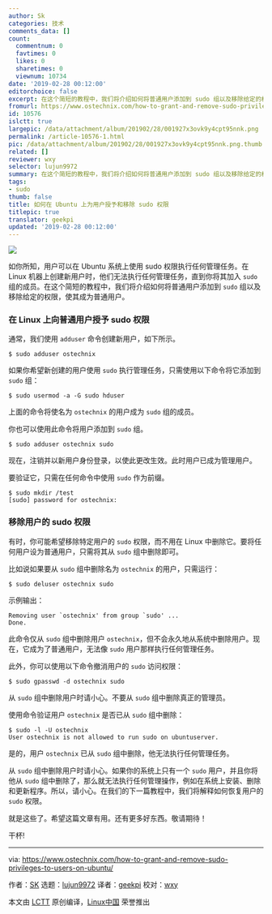 ```yaml
---
author: Sk
categories: 技术
comments_data: []
count:
  commentnum: 0
  favtimes: 0
  likes: 0
  sharetimes: 0
  viewnum: 10734
date: '2019-02-28 00:12:00'
editorchoice: false
excerpt: 在这个简短的教程中，我们将介绍如何将普通用户添加到 sudo 组以及移除给定的权限，使其成为普通用户。
fromurl: https://www.ostechnix.com/how-to-grant-and-remove-sudo-privileges-to-users-on-ubuntu/
id: 10576
islctt: true
largepic: /data/attachment/album/201902/28/001927x3ovk9y4cpt95nnk.png
permalink: /article-10576-1.html
pic: /data/attachment/album/201902/28/001927x3ovk9y4cpt95nnk.png.thumb.jpg
related: []
reviewer: wxy
selector: lujun9972
summary: 在这个简短的教程中，我们将介绍如何将普通用户添加到 sudo 组以及移除给定的权限，使其成为普通用户。
tags:
- sudo
thumb: false
title: 如何在 Ubuntu 上为用户授予和移除 sudo 权限
titlepic: true
translator: geekpi
updated: '2019-02-28 00:12:00'
---
```


![](/data/attachment/album/201902/28/001927x3ovk9y4cpt95nnk.png)


如你所知，用户可以在 Ubuntu 系统上使用 sudo 权限执行任何管理任务。在 Linux 机器上创建新用户时，他们无法执行任何管理任务，直到你将其加入 `sudo` 组的成员。在这个简短的教程中，我们将介绍如何将普通用户添加到 `sudo` 组以及移除给定的权限，使其成为普通用户。


### 在 Linux 上向普通用户授予 sudo 权限


通常，我们使用 `adduser` 命令创建新用户，如下所示。



```
$ sudo adduser ostechnix
```

如果你希望新创建的用户使用 `sudo` 执行管理任务，只需使用以下命令将它添加到 `sudo` 组：



```
$ sudo usermod -a -G sudo hduser
```

上面的命令将使名为 `ostechnix` 的用户成为 `sudo` 组的成员。


你也可以使用此命令将用户添加到 `sudo` 组。



```
$ sudo adduser ostechnix sudo
```

现在，注销并以新用户身份登录，以使此更改生效。此时用户已成为管理用户。


要验证它，只需在任何命令中使用 `sudo` 作为前缀。



```
$ sudo mkdir /test
[sudo] password for ostechnix:
```

### 移除用户的 sudo 权限


有时，你可能希望移除特定用户的 `sudo` 权限，而不用在 Linux 中删除它。要将任何用户设为普通用户，只需将其从 `sudo` 组中删除即可。


比如说如果要从 `sudo` 组中删除名为 `ostechnix` 的用户，只需运行：



```
$ sudo deluser ostechnix sudo
```

示例输出：



```
Removing user `ostechnix' from group `sudo' ...
Done.
```

此命令仅从 `sudo` 组中删除用户 `ostechnix`，但不会永久地从系统中删除用户。现在，它成为了普通用户，无法像 `sudo` 用户那样执行任何管理任务。


此外，你可以使用以下命令撤消用户的 `sudo` 访问权限：



```
$ sudo gpasswd -d ostechnix sudo
```

从 `sudo` 组中删除用户时请小心。不要从 `sudo` 组中删除真正的管理员。


使用命令验证用户 `ostechnix` 是否已从 `sudo` 组中删除：



```
$ sudo -l -U ostechnix
User ostechnix is not allowed to run sudo on ubuntuserver.
```

是的，用户 `ostechnix` 已从 `sudo` 组中删除，他无法执行任何管理任务。


从 `sudo` 组中删除用户时请小心。如果你的系统上只有一个 `sudo` 用户，并且你将他从 `sudo` 组中删除了，那么就无法执行任何管理操作，例如在系统上安装、删除和更新程序。所以，请小心。在我们的下一篇教程中，我们将解释如何恢复用户的 `sudo` 权限。


就是这些了。希望这篇文章有用。还有更多好东西。敬请期待！


干杯!




---


via: <https://www.ostechnix.com/how-to-grant-and-remove-sudo-privileges-to-users-on-ubuntu/>


作者：[SK](https://www.ostechnix.com/author/sk/) 选题：[lujun9972](https://github.com/lujun9972) 译者：[geekpi](https://github.com/geekpi) 校对：[wxy](https://github.com/wxy)


本文由 [LCTT](https://github.com/LCTT/TranslateProject) 原创编译，[Linux中国](https://linux.cn/) 荣誉推出